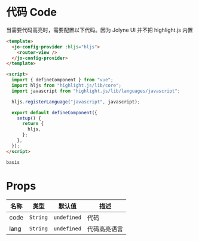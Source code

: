 # 代码 Code

<jo-alert type="warning" title="注意">
 当需要代码高亮时，需要配置以下代码。因为 Jolyne UI 并不把 highlight.js 内置
</jo-alert>

<p></p>

```html
<template>
  <jo-config-provider :hljs="hljs">
    <router-view />
  </jo-config-provider>
</template>

<script>
  import { defineComponent } from "vue";
  import hljs from "highlight.js/lib/core";
  import javascript from "highlight.js/lib/languages/javascript";

  hljs.registerLanguage("javascript", javascript);

  export default defineComponent({
    setup() {
      return {
        hljs,
      };
    },
  });
</script>
```

<p></p>

```demo
basis
```

# Props

| 名称 | 类型     | 默认值      | 描述         |
| ---- | -------- | ----------- | ------------ |
| code | `String` | `undefined` | 代码         |
| lang | `String` | `undefined` | 代码高亮语言 |
